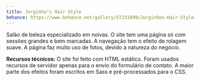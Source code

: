 ```yaml
---
title: Jorginho's Hair Style
behance: https://www.behance.net/gallery/57231899/Jorginhos-Hair-Style
---
```


Salão de beleza especializado em noivas. O site tem uma página só com sessões grandes e bem marcadas. A navegação tem o efeito de rolagem suave. A página faz muito uso de fotos, devido à natureza do negócio.

**Recursos técnicos:** O site foi feito com HTML estático. Foram usados recursos de servidor apenas para o envio do formulário de contato. A maior parte dos efeitos foram escritos em Sass e pré-processados para o CSS.